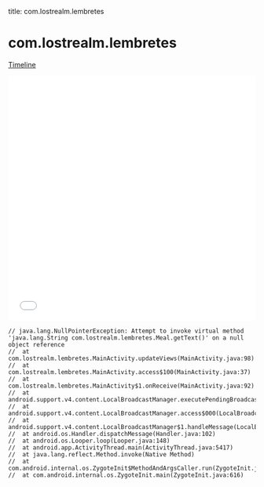 title: com.lostrealm.lembretes

# com.lostrealm.lembretes

[Timeline](./vis-timeline.html)

<iframe src="./vis-timeline.html" width="100%" height="500px" style="border:none;"></iframe>

```
// java.lang.NullPointerException: Attempt to invoke virtual method 'java.lang.String com.lostrealm.lembretes.Meal.getText()' on a null object reference
// 	at com.lostrealm.lembretes.MainActivity.updateViews(MainActivity.java:98)
// 	at com.lostrealm.lembretes.MainActivity.access$100(MainActivity.java:37)
// 	at com.lostrealm.lembretes.MainActivity$1.onReceive(MainActivity.java:92)
// 	at android.support.v4.content.LocalBroadcastManager.executePendingBroadcasts(LocalBroadcastManager.java:297)
// 	at android.support.v4.content.LocalBroadcastManager.access$000(LocalBroadcastManager.java:46)
// 	at android.support.v4.content.LocalBroadcastManager$1.handleMessage(LocalBroadcastManager.java:116)
// 	at android.os.Handler.dispatchMessage(Handler.java:102)
// 	at android.os.Looper.loop(Looper.java:148)
// 	at android.app.ActivityThread.main(ActivityThread.java:5417)
// 	at java.lang.reflect.Method.invoke(Native Method)
// 	at com.android.internal.os.ZygoteInit$MethodAndArgsCaller.run(ZygoteInit.java:726)
// 	at com.android.internal.os.ZygoteInit.main(ZygoteInit.java:616)

```



